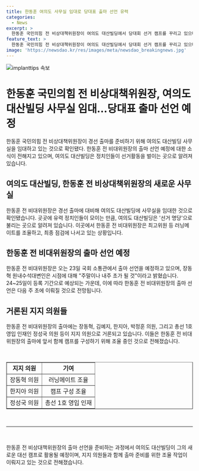 ```yaml
---
title: 한동훈 여의도 사무실 임대로 당대표 출마 선언 유력
categories:
  - News
excerpt: >
  한동훈 국민의힘 전 비상대책위원장이 여의도 대산빌딩에서 당대회 선거 캠프를 꾸리고 있으며, 23일 출마 선언을 준비 중인 것으로 알려졌다. 장동혁, 정성국, 박정훈 의원 등과 러닝메이트를 조율하고 있는 한 전 위원장은 선거 명당으로 불리는 대산빌딩 사무실을 입점한 것으로 확인됐다. 출마 선언은 최종 조율 후 다음 주 초로 예상되고 있으며, 24~25일이 등록 기간이기에 그 전까지 이뤄질 전망이다.
feature_text: >
  한동훈 국민의힘 전 비상대책위원장이 여의도 대산빌딩에서 당대회 선거 캠프를 꾸리고 있으며, 23일 출마 선언을 준비 중인 것으로 알려졌다. 장동혁, 정성국, 박정훈 의원 등과 러닝메이트를 조율하고 있는 한 전 위원장은 선거 명당으로 불리는 대산빌딩 사무실을 입점한 것으로 확인됐다. 출마 선언은 최종 조율 후 다음 주 초로 예상되고 있으며, 24~25일이 등록 기간이기에 그 전까지 이뤄질 전망이다.
image: 'https://newsdao.kr/res/images/meta/newsdao_breakingnews.jpg'
---
```


<p><img src="https://newsdao.kr/res/images/meta/newsdao_breakingnews.jpg" alt="implanttips 속보" /></p>

<h1 data-ke-size="size20">한동훈 국민의힘 전 비상대책위원장, 여의도 대산빌딩 사무실 임대…당대표 출마 선언 예정</h1>

<p data-ke-size="size16">한동훈 국민의힘 전 비상대책위원장이 경선 출마를 준비하기 위해 여의도 대산빌딩 사무실을 임대하고 있는 것으로 확인됐다. 한동훈 전 비대위원장의 출마 선언 예정에 대한 소식이 전해지고 있으며, 여의도 대산빌딩은 정치인들이 선거활동을 벌이는 곳으로 알려져 있습니다.</p>

<h2 data-ke-size="size22">여의도 대산빌딩, 한동훈 전 비상대책위원장의 새로운 사무실</h2>

<p data-ke-size="size16">한동훈 전 비대위원장은 경선 출마에 대비해 여의도 대산빌딩에 사무실을 임대한 것으로 확인됐습니다. 곳곳에 유력 정치인들이 모이는 만큼, 여의도 대산빌딩은 '선거 명당'으로 불리는 곳으로 알려져 있습니다. 이곳에서 한동훈 전 비대위원장은 최고위원 등 러닝메이트를 조율하고, 최종 점검에 나서고 있는 상황입니다.</p>

<h2 data-ke-size="size22">한동훈 전 비대위원장의 출마 선언 예정</h2>

<p data-ke-size="size16">한동훈 전 비대위원장은 오는 23일 국회 소통관에서 출마 선언을 예정하고 있으며, 장동혁 원내수석대변인은 시점에 대해 "주말이나 내주 초가 될 것"이라고 밝혔습니다. 24~25일이 등록 기간으로 예상되는 가운데, 이에 따라 한동훈 전 비대위원장의 출마 선언은 다음 주 초에 이뤄질 것으로 전망됩니다.</p>

<h2 data-ke-size="size22">거론된 지지 의원들</h2>

<p data-ke-size="size16">한동훈 전 비대위원장의 출마에는 장동혁, 김예지, 한지아, 박정훈 의원, 그리고 총선 1호 영입 인재인 정성국 의원 등이 지지 의원으로 거론되고 있습니다. 이들은 한동훈 전 비대위원장의 출마에 앞서 함께 캠프를 구성하기 위해 조율 중인 것으로 전해졌습니다.</p>

<p data-ke-size="size16">&nbsp;</p>

<table style="width: 100%;" border="1">
<tbody>
<tr>
<td style="text-align: center; height: 17px;"><b>지지 의원</b></td>
<td style="text-align: center; height: 17px;"><b>기여</b></td>
</tr>
<tr>
<td style="text-align: center; height: 17px;">장동혁 의원</td>
<td style="text-align: center; height: 17px;">러닝메이트 조율</td>
</tr>
<tr>
<td style="text-align: center; height: 17px;">한지아 의원</td>
<td style="text-align: center; height: 17px;">캠프 구성 조율</td>
</tr>
<tr>
<td style="text-align: center; height: 17px;">정성국 의원</td>
<td style="text-align: center; height: 17px;">총선 1호 영입 인재</td>
</tr>
</tbody>
</table>

<p data-ke-size="size16">&nbsp;</p>

<hr>

<p data-ke-size="size16">&nbsp;</p>

<p data-ke-size="size16">한동훈 전 비상대책위원장의 출마 선언을 준비하는 과정에서 여의도 대산빌딩이 그의 새로운 대선 캠프로 활용될 예정이며, 지지 의원들과 함께 출마 준비를 위한 조율 작업이 이뤄지고 있는 것으로 전해졌습니다.</p>

<p data-ke-size="size16">&nbsp;</p>

<p data-ke-size="size16">&nbsp;</p>

<p data-ke-size="size16">&nbsp;</p>

